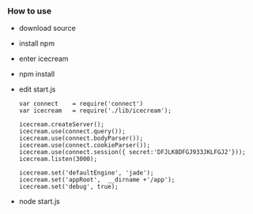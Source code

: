 ### How to use
*   download source 
*   install npm
*   enter icecream
*   npm install
*   edit start.js
    
        var connect    = require('connect')
		var icecream   = require('./lib/icecream');

		icecream.createServer();
		icecream.use(connect.query());
		icecream.use(connect.bodyParser());
		icecream.use(connect.cookieParser());
		icecream.use(connect.session({ secret:'DFJLK8DFGJ933JKLFGJ2'}));
		icecream.listen(3000);

		icecream.set('defaultEngine', 'jade');
		icecream.set('appRoot',  __dirname +'/app');
		icecream.set('debug', true);
* node start.js		